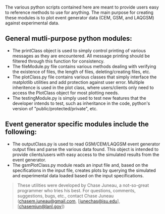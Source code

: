 The various python scripts contained here are meant to provide users easy to reference methods to use for anything.
The main purpose for creating these modules is to plot event generator data (CEM, GSM, and LAQGSM) against experimental data.

## General mutli-purpose python modules:
 * The printClass object is used to simply control printing of various messages as they are encountered. All message printing should be filtered through this function for consistency.
 * The fileModule.py file contains various methods dealing with verifying the existence of files, the length of files, deleting/creating files, etc.
 * The plotClass.py file contains various classes that simply interface the matplotlib utilities and add protection against user error. Multiple inheritence is used in the plot class, where users/clients only need to access the PlotClass object for most plotting needs.
 * The testingModule.py is simply used to test new features that the developer intends to test, such as inheritance in the code, python's version of "public/protected/private", etc.

 
## Event generator specific modules include the following:
 * The outputClass.py is used to read GSM/CEM/LAQGSM event generator output files and parse the various data found. This object is intended to provide clients/users with easy access to the simulated results from the event generator.
 * The gsmPlotClass.py module reads an input file and, based on the specifications in the input file, creates plots by querying the simulated and experimental data loaded based on the input specifications.

> These utilities were developed by Chase Juneau, a not-so-great programmer who tries his best. For questions, comments, suggestions, bugs, etc., contact Chase Juneau (chasem.juneau@gmail.com, [junechas@isu.edu], [chasemjun@lanl.gov])